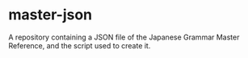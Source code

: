 # master-json
A repository containing a JSON file of the Japanese Grammar Master Reference, and the script used to create it.
